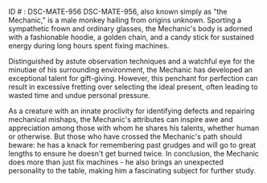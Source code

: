 ID # : DSC-MATE-956
DSC-MATE-956, also known simply as "the Mechanic," is a male monkey hailing from origins unknown. Sporting a sympathetic frown and ordinary glasses, the Mechanic's body is adorned with a fashionable hoodie, a golden chain, and a candy stick for sustained energy during long hours spent fixing machines. 

Distinguished by astute observation techniques and a watchful eye for the minutiae of his surrounding environment, the Mechanic has developed an exceptional talent for gift-giving. However, this penchant for perfection can result in excessive fretting over selecting the ideal present, often leading to wasted time and undue personal pressure. 

As a creature with an innate proclivity for identifying defects and repairing mechanical mishaps, the Mechanic's attributes can inspire awe and appreciation among those with whom he shares his talents, whether human or otherwise. But those who have crossed the Mechanic's path should beware: he has a knack for remembering past grudges and will go to great lengths to ensure he doesn't get burned twice.  In conclusion, the Mechanic does more than just fix machines - he also brings an unexpected personality to the table, making him a fascinating subject for further study.